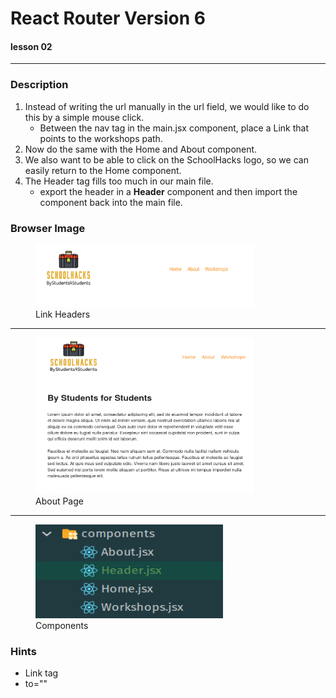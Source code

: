 # React Router Version 6

#### lesson 02

***

### Description

1. Instead of writing the url manually in the url field, we would like to do this by a simple mouse click.
    - Between the nav tag in the main.jsx component, place a Link that points to the workshops path.
2. Now do the same with the Home and About component.
3. We also want to be able to click on the SchoolHacks logo, so we can easily return to the Home component.
4. The Header tag fills too much in our main file.
    - export the header in a **Header** component and then import the component back into the main file.

### Browser Image

<figure>
    <img src ="src/assets/linkheader.png"
         alt ="cras table"
         width ="350"
         height ="100">
    <figcaption>Link Headers</figcaption>
</figure>

***

<figure>
    <img src ="src/assets/about.png"
         alt ="cras table"
         width ="350"
         height ="250">
    <figcaption>About Page</figcaption>
</figure>

***

<figure>
    <img src ="src/assets/components.png"
         alt ="cras table"
         width ="300"
         height ="150">
    <figcaption>Components</figcaption>
</figure>

### Hints

- Link tag
- to=""











